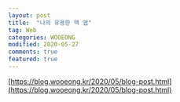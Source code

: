 ```yaml
---
layout: post
title:  "나의 유용한 맥 앱"
tag: Web
categories: WOOEONG
modified: 2020-05-27
comments: true
featured: true
---
```



[https://blog.wooeong.kr/2020/05/blog-post.html](https://blog.wooeong.kr/2020/05/blog-post.html)

